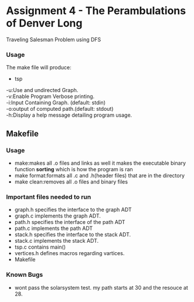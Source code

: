 # Assignment 4 - The Perambulations of Denver Long

Traveling Salesman Problem using DFS

### Usage

The make file will produce:
- tsp

-u:Use and undirected Graph.\
-v:Enable Program Verbose printing.\
-i:Input Containing Graph. (default: stdin)\
-o:output of computed path.(default: stdout)\
-h:Display a help message detailing program usage.

## Makefile
### Usage
- make:makes all .o files and links as well it makes the executable binary function **sorting** which is how the program is ran
- make format:formats all .c and .h(header files) that are in the directory
- make clean:removes all .o files and binary files

### Important files needed to run

- graph.h specifies the interface to the graph ADT
- graph.c implements the graph ADT.
- path.h specifies the interface of the path ADT
- path.c implements the path ADT
- stack.h specifies the interface to the stack ADT.
- stack.c implements the stack ADT.
- tsp.c contains main()
- vertices.h defines macros regarding vartices.
- Makefile

### Known Bugs
- wont pass the solarsystem test. my path starts at 30 and the resouce at 28.
